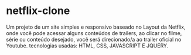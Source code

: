 # netflix-clone
Um projeto de um site simples e responsivo baseado no Layout da Netflix, onde você pode acessar alguns conteúdos de trailers, ao clicar no filme, série ou conteúdo
desejado, você será direcionado/a ao trailer oficial no Youtube.
tecnologias usadas: HTML, CSS, JAVASCRIPT E JQUERY.
